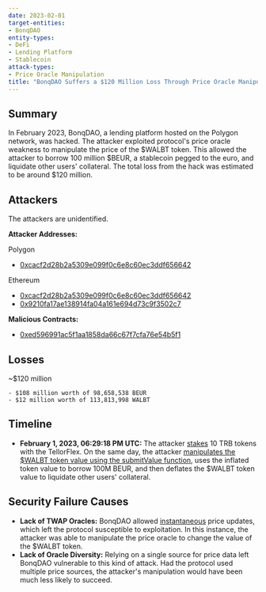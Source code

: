 ```yaml
---
date: 2023-02-01
target-entities: 
- BonqDAO
entity-types:
- DeFi
- Lending Platform
- Stablecoin
attack-types:
- Price Oracle Manipulation
title: "BonqDAO Suffers a $120 Million Loss Through Price Oracle Manipulation"
---
```


## Summary

In February 2023, BonqDAO, a lending platform hosted on the Polygon network, was hacked. The attacker exploited protocol's price oracle weakness to manipulate the price of the $WALBT token. This allowed the attacker to borrow 100 million $BEUR, a stablecoin pegged to the euro, and liquidate other users' collateral. The total loss from the hack was estimated to be around $120 million.

## Attackers

The attackers are unidentified.

**Attacker Addresses:**

 Polygon
- [0xcacf2d28b2a5309e099f0c6e8c60ec3ddf656642](https://polygonscan.com/address/0xcacf2d28b2a5309e099f0c6e8c60ec3ddf656642)

 Ethereum
- [0xcacf2d28b2a5309e099f0c6e8c60ec3ddf656642](https://etherscan.io/address/0xcacf2d28b2a5309e099f0c6e8c60ec3ddf656642)
- [0x9210fa17ae138914fa04a161e694d73c9f3502c7](https://etherscan.io/address/0x9210fa17ae138914fa04a161e694d73c9f3502c7)

**Malicious Contracts:**
- [0xed596991ac5f1aa1858da66c67f7cfa76e54b5f1](https://polygonscan.com/address/0xed596991ac5f1aa1858da66c67f7cfa76e54b5f1#code)

## Losses

~$120 million

    - $108 million worth of 98,658,538 BEUR
    - $12 million worth of 113,813,998 WALBT

## Timeline

- **February 1, 2023, 06:29:18 PM UTC:**  The attacker [stakes](https://polygonscan.com/tx/0x31957ecc43774d19f54d9968e95c69c882468b46860f921668f2c55fadd51b19) 10 TRB tokens with the TellorFlex. On the same day, the attacker [manipulates the $WALBT token value using the submitValue function](https://rekt.news/bonq-rekt/), uses the inflated token value to borrow 100M BEUR, and then deflates the $WALBT token value to liquidate other users' collateral.


## Security Failure Causes

- **Lack of TWAP Oracles:** BonqDAO allowed [instantaneous](https://www.halborn.com/blog/post/explained-the-bonqdao-hack-february-2023) price updates, which left the protocol susceptible to exploitation. In this instance, the attacker was able to manipulate the price oracle to change the value of the $WALBT token.
- **Lack of Oracle Diversity:** Relying on a single source for price data left BonqDAO vulnerable to this kind of attack. Had the protocol used multiple price sources, the attacker's manipulation would have been much less likely to succeed.
